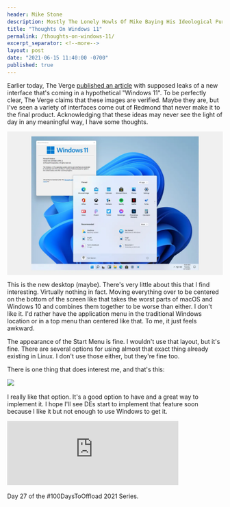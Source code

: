 ```yaml
---
header: Mike Stone
description: Mostly The Lonely Howls Of Mike Baying His Ideological Purity At The Moon
title: "Thoughts On Windows 11"
permalink: /thoughts-on-windows-11/
excerpt_separator: <!--more-->
layout: post
date: "2021-06-15 11:40:00 -0700"
published: true
---
```


Earlier today, The Verge [published an article](https://www.theverge.com/2021/6/15/22535123/microsoft-windows-11-leak-screenshots-start-menu) with supposed leaks of a new interface that's coming in a hypothetical "Windows 11". To be perfectly clear, The Verge claims that these images are verified. Maybe they are, but I've seen a variety of interfaces come out of Redmond that never make it to the final product. Acknowledging that these ideas may never see the light of day in any meaningful way, I have some thoughts.

<!--more-->

<img align="middle" src="/assets/images/windows11start.webp">

This is the new desktop (maybe). There's very little about this that I find interesting. Virtually nothing in fact. Moving everything over to be centered on the bottom of the screen like that takes the worst parts of macOS and Windows 10 and combines them together to be worse than either. I don't like it. I'd rather have the application menu in the traditional Windows location or in a top menu than centered like that. To me, it just feels awkward.

The appearance of the Start Menu is fine. I wouldn't use that layout, but it's fine. There are several options for using almost that exact thing already existing in Linux. I don't use those either, but they're fine too.

There is one thing that does interest me, and that's this:

<img src="middle" src="/assets/images/windows11snap.gif">

I really like that option. It's a good option to have and a great way to implement it. I hope I'll see DEs start to implement that feature soon because I like it but not enough to use Windows to get it.

<iframe src="https://pixelfed.social/p/mikestone/268218366676832256/embed?caption=true&likes=false&layout=full" class="pixelfed__embed" style="max-width: 100%; border: 0" width="400" allowfullscreen="allowfullscreen"></iframe><script async defer src="https://pixelfed.social/embed.js"></script>

Day 27 of the #100DaysToOffload 2021 Series.
